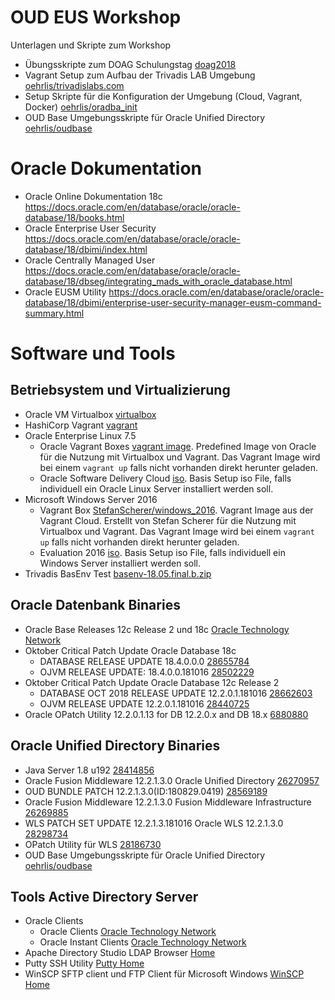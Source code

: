 # OUD EUS Workshop

Unterlagen und Skripte zum Workshop

* Übungsskripte zum DOAG Schulungstag [doag2018](https://github.com/oehrlis/doag2018)
* Vagrant Setup zum Aufbau der Trivadis LAB Umgebung [oehrlis/trivadislabs.com](https://github.com/oehrlis/trivadislabs.com)
* Setup Skripte für die Konfiguration der Umgebung (Cloud, Vagrant, Docker) [oehrlis/oradba_init](https://github.com/oehrlis/oradba_init) 
* OUD Base Umgebungsskripte für Oracle Unified Directory [oehrlis/oudbase](https://github.com/oehrlis/oudbase) 

# Oracle Dokumentation

* Oracle Online Dokumentation 18c https://docs.oracle.com/en/database/oracle/oracle-database/18/books.html
* Oracle Enterprise User Security https://docs.oracle.com/en/database/oracle/oracle-database/18/dbimi/index.html 
* Oracle Centrally Managed User https://docs.oracle.com/en/database/oracle/oracle-database/18/dbseg/integrating_mads_with_oracle_database.html 
* Oracle EUSM Utility https://docs.oracle.com/en/database/oracle/oracle-database/18/dbimi/enterprise-user-security-manager-eusm-command-summary.html 

# Software und Tools

## Betriebsystem und Virtualizierung

* Oracle VM Virtualbox [virtualbox](https://www.virtualbox.org/wiki/Downloads) 
* HashiCorp Vagrant [vagrant](https://www.vagrantup.com )
* Oracle Enterprise Linux 7.5
    * Oracle Vagrant Boxes [vagrant image](http://yum.oracle.com/boxes). Predefined Image von Oracle für die Nutzung mit Virtualbox und Vagrant. Das Vagrant Image wird bei einem ``vagrant up`` falls nicht vorhanden direkt herunter geladen.
    * Oracle Software Delivery Cloud [iso](http://edelivery.oracle.com/linux). Basis Setup iso File, falls individuell ein Oracle Linux Server installiert werden soll.
* Microsoft Windows Server 2016
    * Vagrant Box [StefanScherer/windows_2016](https://app.vagrantup.com/StefanScherer/boxes/windows_2016). Vagrant Image aus der Vagrant Cloud. Erstellt von Stefan Scherer für die Nutzung mit Virtualbox und Vagrant. Das Vagrant Image wird bei einem ``vagrant up`` falls nicht vorhanden direkt herunter geladen.
    * Evaluation 2016 [iso](https://www.microsoft.com/en-us/evalcenter/evaluate-windows-server-2016). Basis Setup iso File, falls individuell ein Windows Server installiert werden soll.
* Trivadis BasEnv Test [basenv-18.05.final.b.zip](http://docker.oradba.ch/basenv-18.05.final.b.zip) 

## Oracle Datenbank Binaries

* Oracle Base Releases 12c Release 2 und 18c [Oracle Technology Network](http://www.oracle.com/technetwork/database/enterprise-edition/downloads/index.html)
* Oktober Critical Patch Update Oracle Database 18c
    * DATABASE RELEASE UPDATE 18.4.0.0.0 [28655784](https://updates.oracle.com/ARULink/PatchDetails/process_form?patch_num=28655784)
    * OJVM RELEASE UPDATE: 18.4.0.0.181016 [28502229](https://updates.oracle.com/ARULink/PatchDetails/process_form?patch_num=28502229) 
* Oktober Critical Patch Update Oracle Database 12c Release 2
    * DATABASE OCT 2018 RELEASE UPDATE 12.2.0.1.181016 [28662603](https://updates.oracle.com/ARULink/PatchDetails/process_form?patch_num=28662603)
    * OJVM RELEASE UPDATE 12.2.0.1.181016 [28440725](https://updates.oracle.com/ARULink/PatchDetails/process_form?patch_num=28440725)
* Oracle OPatch Utility 12.2.0.1.13 for DB 12.2.0.x and DB 18.x [6880880](https://updates.oracle.com/ARULink/PatchDetails/process_form?patch_num=6880880) 

## Oracle Unified Directory Binaries

* Java Server 1.8 u192 [28414856](https://updates.oracle.com/ARULink/PatchDetails/process_form?patch_num=28414856)
* Oracle Fusion Middleware 12.2.1.3.0 Oracle Unified Directory [26270957](https://updates.oracle.com/ARULink/PatchDetails/process_form?patch_num=26270957)
* OUD BUNDLE PATCH 12.2.1.3.0(ID:180829.0419) [28569189](https://updates.oracle.com/ARULink/PatchDetails/process_form?patch_num=28569189)
* Oracle Fusion Middleware 12.2.1.3.0 Fusion Middleware Infrastructure [26269885](https://updates.oracle.com/ARULink/PatchDetails/process_form?patch_num=26269885)
* WLS PATCH SET UPDATE 12.2.1.3.181016 Oracle WLS 12.2.1.3.0 [28298734](https://updates.oracle.com/ARULink/PatchDetails/process_form?patch_num=28298734)
* OPatch Utility für WLS [28186730](https://updates.oracle.com/ARULink/PatchDetails/process_form?patch_num=28186730)
* OUD Base Umgebungsskripte für Oracle Unified Directory [oehrlis/oudbase](https://github.com/oehrlis/oudbase) 

## Tools Active Directory Server

* Oracle Clients
    * Oracle Clients [Oracle Technology Network](https://www.oracle.com/technetwork/database/enterprise-edition/downloads/index.html)
    * Oracle Instant Clients [Oracle Technology Network](https://www.oracle.com/technetwork/database/database-technologies/instant-client/downloads/index.html)
* Apache Directory Studio LDAP Browser [Home](https://directory.apache.org/studio/)
* Putty SSH Utility [Putty Home](https://www.chiark.greenend.org.uk/~sgtatham/putty/latest.html)  
* WinSCP SFTP client und FTP Client für Microsoft Windows [WinSCP Home](https://winscp.net/eng/index.php) 
